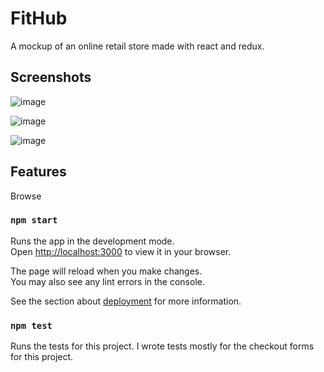 # FitHub

A mockup of an online retail store made with react and redux.



## Screenshots
![image](https://user-images.githubusercontent.com/42589573/177623361-ea45015f-4bc0-414b-bbdd-b140bb2b5892.png)

![image](https://user-images.githubusercontent.com/42589573/177624385-de03028e-0573-46ef-b3f8-4f2c287e7a30.png)

![image](https://user-images.githubusercontent.com/42589573/177624505-955a45fa-7ad3-4b77-b544-9b60c0159f3d.png)

## Features

Browse 

### `npm start`

Runs the app in the development mode.\
Open [http://localhost:3000](http://localhost:3000) to view it in your browser.

The page will reload when you make changes.\
You may also see any lint errors in the console.

See the section about [deployment](https://facebook.github.io/create-react-app/docs/deployment) for more information.

### `npm test`

Runs the tests for this project.
I wrote tests mostly for the checkout forms for this project.
